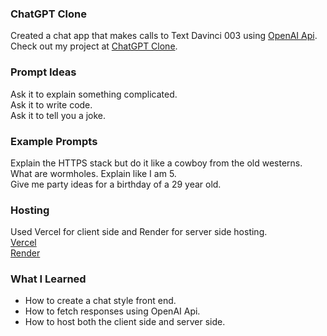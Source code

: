 ### ChatGPT Clone
Created a chat app that makes calls to Text Davinci 003 using [OpenAI Api](https://openai.com/api/). Check out my project at [ChatGPT Clone](https://chat-gpt-clone-self.vercel.app/).

### Prompt Ideas
Ask it to explain something complicated.\
Ask it to write code.\
Ask it to tell you a joke.

### Example Prompts
Explain the HTTPS stack but do it like a cowboy from the old westerns.\
What are wormholes. Explain like I am 5.\
Give me party ideas for a birthday of a 29 year old.

### Hosting
Used Vercel for client side and Render for server side hosting.\
[Vercel](https://vercel.com)\
[Render](https://render.com/)

### What I Learned
* How to create a chat style front end.
* How to fetch responses using OpenAI Api.
* How to host both the client side and server side.
